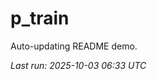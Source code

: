 # p_train

Auto-updating README demo.

<!--START_SECTION:status-->
_Last run: 2025-10-03 06:33 UTC_
<!--END_SECTION:status-->























































































































































































































































































































































































































































































































































































































































































































































































































































































































































